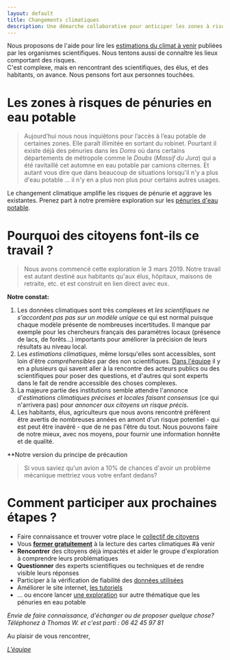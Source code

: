 ```yaml
---
layout: default
title: Changements climatiques
description: Une démarche collaborative pour anticiper les zones à risques sur la métropole et les outre-mer.
---
```


   
Nous proposons de l'aide pour lire  les [estimations du climat à venir](../donnees) publiées par les organismes scientifiques. Nous tentons aussi de connaître les lieux comportant des risques.   
C'est complexe, mais en rencontrant des scientifiques, des élus, et des habitants, on avance. Nous pensons fort aux personnes touchées. 

# Les zones à risques de pénuries en eau potable

>Aujourd’hui nous nous inquiètons pour l’accès à l’eau potable de certaines zones. Elle paraît illimitée en sortant du robinet. Pourtant il existe déjà des pénuries dans les *Doms* où dans certains départements de métropole comme le *Doubs* (*Massif du Jura*) qui a été ravitaillé cet automne en eau potable par camions citernes. Et autant vous dire que dans beaucoup de situations lorsqu'il n'y a plus d'eau potable ... il n'y en a plus non plus pour certains autres usages.

Le changement climatique amplifie les risques de pénurie et aggrave les existantes. Prenez part à notre première exploration sur les [pénuries d'eau potable](../risques-penurie-eau).

# Pourquoi des citoyens font-ils ce travail ? 

> Nous avons commencé cette exploration le 3 mars 2019. Notre travail est autant destiné aux habitants qu'aux élus, hôpitaux, maisons de retraite, etc. et est construit en lien direct avec eux. 

**Notre constat:**
1. Les données climatiques sont très complexes et *les scientifiques ne s'accordent pas pas sur un modèle unique* ce qui est normal puisque chaque modèle présente de nombreuses incertitudes. Il manque par exemple pour les chercheurs français des paramètres locaux (présence de lacs, de forêts...) importants pour améliorer la précision de leurs résultats au niveau local.
2. Les *estimations climatiques*, même lorsqu'elles sont accessibles, sont loin d'être *compréhensibles* par des non scientifiques. [Dans l'équipe](../collectif) il y en a plusieurs qui savent aller à la rencontre des acteurs publics ou des scientifiques pour poser des questions, et d'autres qui sont experts dans le fait de rendre accessible des choses complexes.
3. La majeure partie des institutions semble attendre l'annonce d'*estimations climatiques précises et locales faisant consensus* (ce qui n'arrivera pas) pour *annoncer aux citoyens un risque précis*.
4. Les habitants, élus, agriculteurs que nous avons rencontré préfèrent être avertis de nombreuses années en amont d'un risque potentiel - qui est peut être inavéré - que de ne pas l'être du tout. Nous pouvons faire de notre mieux, avec nos moyens, pour fournir une information honnête et de qualité.

**Notre version du principe de précaution

> Si vous saviez qu'un avion a 10% de chances d'avoir un problème mécanique mettriez vous votre enfant dedans? 

# Comment participer aux prochaines étapes ?

* Faire connaissance et trouver votre place le [collectif de citoyens](../collectif)
* Vous [**former gratuitement**](https://www.meetup.com/fr-FR/zones-a-risques/) à la lecture des cartes climatiques #à venir
* **Rencontrer** des citoyens déjà impactés et aider le groupe d'exploration à comprendre leurs problématiques
* **Questionner** des experts scientifiques ou techniques et de rendre visible leurs réponses
* Participer à la vérification de fiabilité des [données utilisées](../donnees)
* Améliorer le site internet, [les tutoriels](https://github.com/anticiper/anticiper.github.io)
* ... ou encore lancer [une exploration](../methode) sur autre thématique que les pénuries en eau potable

*Envie de faire connaissance, d'échanger ou de proposer quelque chose? Téléphonez à Thomas W. et c'est parti : 06 42 45 97 81*

Au plaisir de vous rencontrer,

*[L'équipe](../collectif)*

